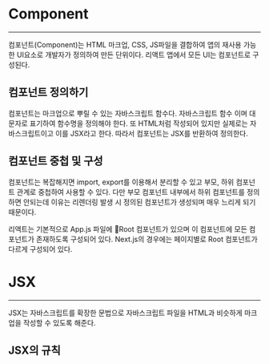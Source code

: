 # Component
---
컴포넌트(Component)는 HTML 마크업, CSS, JS파일을 결합하여 앱의 재사용 가능한 UI요소로 개발자가 정의하여 만든 단위이다.
리액트 앱에서 모든 UI는 컴포넌트로 구성된다.

## 컴포넌트 정의하기

컴포넌트는 마크업으로 뿌릴 수 있는 자바스크립트 함수다. 자바스크립트 함수 이며 대문자로 표기하여 함수명을 정의해야 한다.
또 HTML처럼 작성되어 있지만 실제로는 자바스크립트이고 이를 JSX라고 한다.
 따라서 컴포넌트는 JSX를 반환하여 정의한다.

## 컴포넌트 중첩 및 구성

컴포넌트는 복잡해지면 import, export를 이용해서 분리할 수 있고 부모, 하위 컴포넌트 관계로 중첩하여 사용할 수 있다. 
다만 부모 컴포넌트 내부에서 하위 컴포넌트를 정의하면 안되는데 이유는 리렌더링 발생 시 정의된 컴포넌트가 생성되며 매우 느리게 되기 때문이다.

리액트는 기본적으로 App.js 파일에 Root 컴포넌트가 있으며 이 컴포넌트에 모든 컴포넌트가 존재하도록 구성되어 있다.
Next.js의 경우에는 페이지별로 Root 컴포넌트가 다르게 구성되어 있다.

# JSX
---
JSX는 자바스크립트를 확장한 문법으로 자바스크립트 파일을 HTML과 비슷하게 마크업을 작성할 수 있도록 해준다.





## JSX의 규칙




